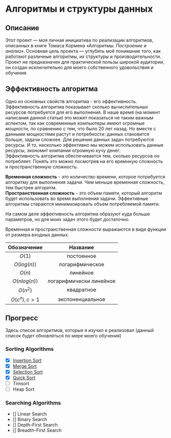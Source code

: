 # Алгоритмы и структуры данных

## Описание
Этот проект — моя личная инициатива по реализации алгоритмов, описанных в книге Томаса Кормена *«Алгоритмы. Построение и анализ»*. Основная цель проекта — углубить моё понимание того, как работают различные алгоритмы, их структуры и производительности. Проект не предназначен для практической пользы широкой аудитории, он создан исключительно для моего собственного удовольствия и обучения.

## Эффективность алгоритма
Одно из основных свойств алгоритма - его эффективность. Эффективность алгоритма показывает сколько вычислительных ресурсов потребуется для его выполнения. В наше время (на момент написания данной статьи) это может показаться не таким важным аспектом, так как современные компьютеры имеют огромные мощности, по сравнению с тем, что было 20 лет назад. Но вместе с данными мощностями растут и потребности: данных становится больше, задачи сложнее. Для решения данных задач потребуются ресурсы. И то, насколько эффективно мы можем использовать данные ресурсы, экономит компании огромную кучу денег.<br>
Эффективность алгоритма обеспечивается тем, сколько ресурсов он потребляет. Понять это можно посмотрев на его времнную сложность и пространственную сложность.

**Временная сложность** - это количество времени, которое потребуется алгоритму для выполнения задачи. Чем меньше временная сложность, тем быстрее алгоритм.<br>
**Пространственная сложность** - это объем памяти, который алгоритм будет использовать во время выполнения задачи. Эффективные алгоритмы стараются минимизировать объем потребляемой памяти. 

На самом деле эффективность алгоритма образуют куда больше параметров, но для моих задач этого будет достаточно.

Временная и пространственная сложности выражаются в виде функции от размера входных данных.

|  Обозначение  |        Название         |
| :-----------: | :---------------------: |
|    $O(1)$     |       постоянное        |
|  $O(log(n))$  |     логарифмическое     |
|    $O(n)$     |        линейное         |
| $O(nlog(n))$  | логарифмически линейное |
|   $O(n^2)$    |       квадратное        |
| $O(c^n), c>1$ |    экспоненциальное     |

## Прогресс
Здесь список алгоритмов, которые я изучил и реализовал (данный список будет обновляться по мере моего обучения)

### Sorting Algorithms
- [x] [Insertion Sort](/SortingAlgorithms/insertionSort/README.md)
- [x] [Merge Sort](/SortingAlgorithms/mergeSort/README.md)
- [x] [Selection Sort](/SortingAlgorithms/selectionSort/README.md)
- [x] [Quick Sort](/SortingAlgorithms/quickSort/README.md)
- [ ] Timsort
- [ ] Heap Sort

### Searching Algorithms
- [] Linear Search
- [] Binary Search
- [] Depth-First Search
- [] Breadth-First Search